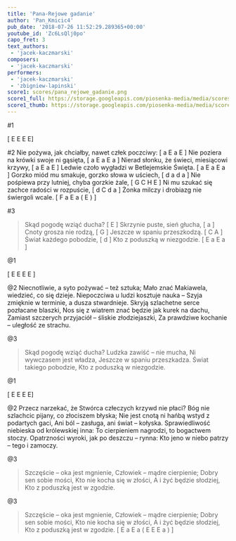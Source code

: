 ```yaml
---
title: 'Pana-Rejowe gadanie'
author: 'Pan_Kmicic4'
pub_date: '2018-07-26 11:52:29.289365+00:00'
youtube_id: 'Zc6LsQlj0po'
capo_fret: 3
text_authors:
 - 'jacek-kaczmarski'
composers:
 - 'jacek-kaczmarski'
performers:
 - 'jacek-kaczmarski'
 - 'zbigniew-lapinski'
score1: scores/pana_rejowe_gadanie.png
score1_full: https://storage.googleapis.com/piosenka-media/media/scores/pana_rejowe_gadanie.png
score1_thumb: https://storage.googleapis.com/piosenka-media/media/scores/pana_rejowe_gadanie.png.180x0_q85_upscale.png
---
```


#1

[ E E E E]

#2
Nie pożywa, jak chciałby, nawet człek poczciwy: [ a E a E ]
Nie poziera na krówki swoje ni gąsięta, [ a E a E a ]
Nierad słonku, że świeci, miesiącowi krzywy, [ a E a E ]
Ledwie czoło wygładzi w Betlejemskie Święta. [ a E a E a ]
Gorzko miód mu smakuje, gorzko słowa w uściech, [ d a d a ]
Nie pośpiewa przy lutniej, chyba gorzkie żale, [ G C H E ]
Ni mu szukać się zachce radości w rozpuście, [ d C d a ]
Żonka milczy i drobiazg nie świergoli wcale. [ F a E a ( E )  ]

#3
>Skąd pogodę wziąć ducha? [ E ]
>Skrzynie puste, sień głucha, [ a ]
>Cnoty grosza nie rodzą, [ G ]
>Jeszcze w spaniu przeszkodzą. [ C A ]
>Świat każdego pobodzie, [ d ]
>Kto z poduszką w niezgodzie. [ E a E a ]

@1

[ E E E E ]

@2
Niecnotliwie, a syto pożywać – też sztuka;
Mało znać Makiawela, wiedzieć, co się dzieje.
Niepoczciwa u ludzi kosztuje nauka –
Szyja zmięknie w terminie, a dusza stwardnieje.
Skryją szlachetne serce pozłacane blaszki,
Nos się z wiatrem znać będzie jak kurek na dachu,
Zamiast szczerych przyjaciół – śliskie złodziejaszki,
Za prawdziwe kochanie – uległość ze strachu.

@3
>Skąd pogodę wziąć ducha?
>Ludzka zawiść – nie mucha,
>Ni wywczasem jest władza,
>Jeszcze w spaniu przeszkadza.
>Świat takiego pobodzie,
>Kto z poduszką w niezgodzie.

@1

[ E E E E]

@2
Przecz narzekać, że Stwórca człeczych krzywd nie płaci?
Bóg nie szlachcic pijany, co złociszem błyska;
Nie jest cnotą ni hańbą wstyd z podartych gaci,
Ani ból – zasługa, ani świat – kołyska.
Sprawiedliwość niebieska od królewskiej inna:
To cierpieniem nagrodzi, to bogactwem stoczy.
Opatrzności wyroki, jak po deszczu – rynna:
Kto jeno w niebo patrzy – tego i zamoczy.

@3
>Szczęście – oka jest mgnienie,
>Człowiek – mądre cierpienie;
>Dobry sen sobie mości,
>Kto nie kocha się w złości,
>A i żyć będzie słodziej,
>Kto z poduszką jest w zgodzie.

@3
>Szczęście – oka jest mgnienie,
>Człowiek – mądre cierpienie;
>Dobry sen sobie mości,
>Kto nie kocha się w złości,
>A i żyć będzie słodziej,
>Kto z poduszką jest w zgodzie. [ E a E a ( E E E a ) ]